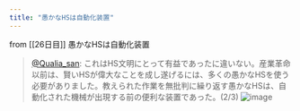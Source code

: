 ```yaml
---
title: "愚かなHSは自動化装置"
---
```


from [[26日目]]
愚かなHSは自動化装置
> [@Qualia_san](https://twitter.com/Qualia_san/status/1594714262320062466?s=20&t=4My9rZ3bZ0Tcyyf7wg-DbQ): これはHS文明にとって有益であったに違いない。産業革命以前は、賢いHSが偉大なことを成し遂げるには、多くの愚かなHSを使う必要がありました。教えられた作業を無批判に繰り返す愚かなHSは、自動化された機械が出現する前の便利な装置であった。(2/3)
> ![image](https://pbs.twimg.com/media/FiGO82VVUAAgQO9.png)
